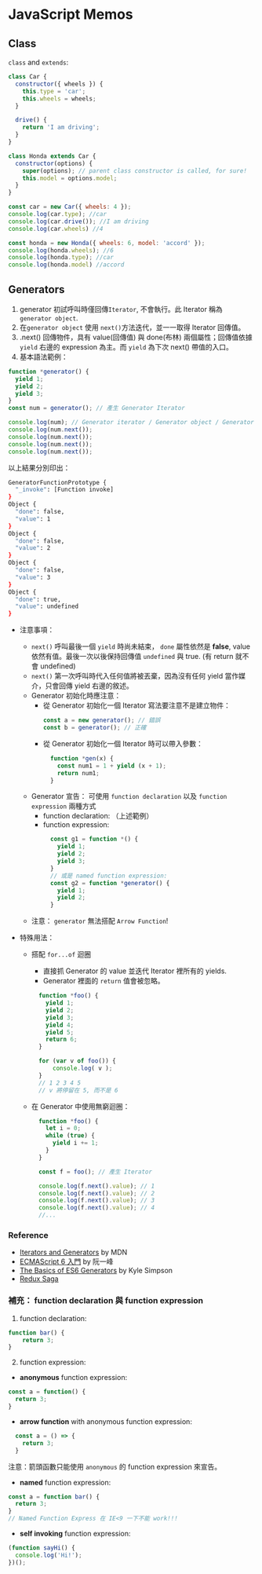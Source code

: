 # JavaScript Memos

## Class

`class` and `extends`:

```js
class Car {
  constructor({ wheels }) {
    this.type = 'car';
    this.wheels = wheels;
  }

  drive() {
    return 'I am driving';
  }
}

class Honda extends Car {
  constructor(options) {
    super(options); // parent class constructor is called, for sure!
    this.model = options.model;
  }
}

const car = new Car({ wheels: 4 });
console.log(car.type); //car
console.log(car.drive()); //I am driving
console.log(car.wheels) //4

const honda = new Honda({ wheels: 6, model: 'accord' });
console.log(honda.wheels); //6
console.log(honda.type); //car
console.log(honda.model) //accord
```

## Generators

1. generator 初試呼叫時僅回傳`Iterator`, 不會執行。此 Iterator 稱為 `generator object`.
1. 在`generator object` 使用 `next()`方法迭代，並一一取得 Iterator 回傳值。
1. .next() 回傳物件，具有 value(回傳值) 與 done(布林) 兩個屬性；回傳值依據 `yield` 右邊的 expression 為主。而 ``yield`` 為下次 next() 帶值的入口。
1. 基本語法範例：

```js
function *generator() {
  yield 1;
  yield 2;
  yield 3;
}
const num = generator(); // 產生 Generator Iterator

console.log(num); // Generator iterator / Generator object / Generator prototype
console.log(num.next());
console.log(num.next());
console.log(num.next());
console.log(num.next());
```

以上結果分別印出：

```sh
GeneratorFunctionPrototype {
  "_invoke": [Function invoke]
}
Object {
  "done": false,
  "value": 1
}
Object {
  "done": false,
  "value": 2
}
Object {
  "done": false,
  "value": 3
}
Object {
  "done": true,
  "value": undefined
}
```

* 注意事項：
  * ``next()`` 呼叫最後一個 ``yield`` 時尚未結束， ``done`` 屬性依然是 **false**, value 依然有值。最後一次以後保持回傳值 ``undefined`` 與 true. (有 return 就不會 undefined)
  * ``next()`` 第一次呼叫時代入任何值將被丟棄，因為沒有任何 yield 當作媒介，只會回傳 yield 右邊的敘述。
  * Generator 初始化時應注意：
    * 從 Generator 初始化一個 Iterator 寫法要注意不是建立物件：
      ```js
      const a = new generator(); // 錯誤
      const b = generator(); // 正確
      ```
    * 從 Generator 初始化一個 Iterator 時可以帶入參數：
      ```js
        function *gen(x) {
          const num1 = 1 + yield (x + 1);
          return num1;
        }
      ```
  * Generator 宣告： 可使用 `function declaration` 以及 `function expression` 兩種方式
    * function declaration: （上述範例）
    * function expression:
      ```JavaScript
        const g1 = function *() {
          yield 1;
          yield 2;
          yield 3;
        }
        // 或是 named function expression:
        const g2 = function *generator() {
          yield 1;
          yield 2;
        }
      ```
  * 注意： `generator` 無法搭配 `Arrow Function`!

* 特殊用法：
  * 搭配 ``for...of`` 迴圈
    * 直接抓 Generator 的 value 並迭代 Iterator 裡所有的 yields.
    * Generator 裡面的 ``return`` 值會被忽略。
    ```js
      function *foo() {
        yield 1;
        yield 2;
        yield 3;
        yield 4;
        yield 5;
        return 6;
      }

      for (var v of foo()) {
          console.log( v );
      }
      // 1 2 3 4 5
      // v 將停留在 5, 而不是 6
    ```

  * 在 Generator 中使用無窮迴圈：
    ```js
      function *foo() {
        let i = 0;
        while (true) {
          yield i += 1;
        }
      }

      const f = foo(); // 產生 Iterator

      console.log(f.next().value); // 1
      console.log(f.next().value); // 2
      console.log(f.next().value); // 3
      console.log(f.next().value); // 4
      //...
    ```

### Reference
* [Iterators and Generators](https://developer.mozilla.org/en-US/docs/Web/JavaScript/Guide/Iterators_and_Generators) by MDN
* [ECMAScript 6 入門](http://es6.ruanyifeng.com/#docs/object#%E5%B1%9E%E6%80%A7%E5%90%8D%E8%A1%A8%E8%BE%BE%E5%BC%8F) by 阮一峰
* [The Basics of ES6 Generators](https://davidwalsh.name/es6-generators) by Kyle Simpson
* [Redux Saga](https://redux-saga.github.io/redux-saga/docs/ExternalResources.html)

### 補充： function declaration 與 function expression
1. function declaration:
```JavaScript
function bar() {
    return 3;
}
```
2. function expression:
  * __anonymous__ function expression:
  ```JavaScript
  const a = function() {
    return 3;
  }
  ```
  * __arrow function__ with anonymous function expression:
  ```JavaScript
    const a = () => {
      return 3;
    }
  ```
  注意：箭頭函數只能使用 `anonymous` 的 function expression 來宣告。

  * __named__ function expression:
  ```JavaScript
  const a = function bar() {
    return 3;
  }
  // Named Function Express 在 IE<9 一下不能 work!!!
  ```
  * __self invoking__ function expression:
  ```JavaScript
  (function sayHi() {
    console.log('Hi!');
  })();
  ```

